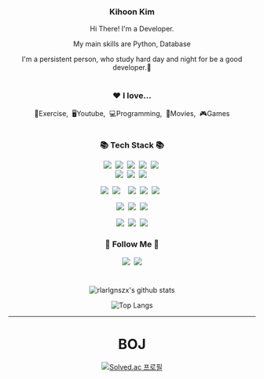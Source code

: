 <div align="center">
<h3> Kihoon Kim </h3>
<p>Hi There! I'm a Developer.</p>
<p> My main skills are Python, Database</p>
<p>I'm a persistent person, who study hard day and night for be a good developer.🥰</p>
  
#
<h3>❤️ I love...</h3>
<p>💪Exercise,&nbsp;&nbsp;🖥Youtube,&nbsp;&nbsp;💻Programming,&nbsp;&nbsp;🎥Movies,&nbsp;&nbsp;🎮Games</p>
  
#
<h3 align="center">📚 Tech Stack 📚</h3>
<p align="center">
  <img src="https://img.shields.io/badge/C++-00599C?style=flat-square&logo=C%2B%2B&logoColor=white"/></a>&nbsp 
  <img src="https://img.shields.io/badge/Java-007396?style=flat-square&logo=Java&logoColor=white"/></a>&nbsp
  <img src="https://img.shields.io/badge/Tech%20Blog-11B48A?style=flat-square&logo=Vimeo&logoColor=white"/></a>&nbsp
  <img src="https://img.shields.io/badge/Python-3766AB?style=flat-square&logo=Python&logoColor=white"/></a>&nbsp 
  <img src="https://img.shields.io/badge/Javascript-ffb13b?style=flat-square&logo=javascript&logoColor=white"/></a>&nbsp 
  <br>
  <img src="https://img.shields.io/badge/Mysql-E6B91E?style=flat-square&logo=MySql&logoColor=white"/></a>&nbsp 
  <img src="https://img.shields.io/badge/Django-092E20?style=flat-square&logo=Django&logoColor=white"/></a>&nbsp 
  <img src="https://img.shields.io/badge/Node.js-339933?style=flat-square&logo=Node.js&logoColor=white"/></a>&nbsp 
</p>


<p><img src="https://img.shields.io/badge/HTML5-E34F26?style=flat&logo=html5&logoColor=white"/>&nbsp;&nbsp;<img src="https://img.shields.io/badge/CSS3-1572B6?style=flat&logo=css3&logoColor=white"/>&nbsp;&nbsp;&nbsp;&nbsp;<img src="https://img.shields.io/badge/JavaScript-gray?style=flat&logo=JavaScript&logoColor=F7DF1E"/>&nbsp;&nbsp;<img src="https://img.shields.io/badge/React-white?style=flat&logo=React&logoColor=61DAFB"/>&nbsp;&nbsp;<img src="https://img.shields.io/badge/TypeScript-3178C6?style=flat&logo=TypeScript&logoColor=white"/>&nbsp;&nbsp;</p>

<p><img src="https://img.shields.io/badge/Node.js-c2c5c5?style=flat&logo=Node.js&logoColor=339933"/>&nbsp;&nbsp;<img src="https://img.shields.io/badge/MySQL-f1d8d9?style=flat&logo=MySQL&logoColor=4479A1"/>&nbsp;&nbsp;<img src="https://img.shields.io/badge/Bootstrap-yellow?style=flat&logo=Bootstrap&logoColor=7952B3"/></p>

<p><a href='https://crystalline-paper-4ea.notion.site/0b958a3b0efb48c9b4a56e88d22f614c?v=33d124b6885e4907ba3cd825c1a22e4f&pvs=4'><img src="https://img.shields.io/badge/Notion-b4f5bd?style=flat&logo=Notion&logoColor=black"/></a>&nbsp;&nbsp;<img src="https://img.shields.io/badge/GitHub-gray?style=flat&logo=GitHub&logoColor=black"/>&nbsp;&nbsp;<img src="https://img.shields.io/badge/Git-blue?style=flat&logo=Git&logoColor=F05032"/>
  <h3 align="center">🌈 Follow Me 🌈</h3>
<p align="center">
  <a href="https://www.instagram.com/kiruming/"><img src="https://img.shields.io/badge/Instagram-E4405F?style=flat-square&logo=Instagram&logoColor=white&link=https://www.instagram.com/kiruming/"/></a>&nbsp
  <a href="mailto:kimhyein7110@gmail.com"><img src="https://img.shields.io/badge/Gmail-d14836?style=flat-square&logo=Gmail&logoColor=white&link=rlarlgnszx20@gmail.com"/></a>
</p>

#
![rlarlgnszx's github stats](https://github-readme-stats.vercel.app/api?username=rlarlgnszx&show_icons=true&theme=tokyonight)

![Top Langs](https://github-readme-stats.vercel.app/api/top-langs/?username=rlarlgnszx&layout=compact&theme=tokyonight)
</div>
<hr></hr>
<div></div>

<div align="center">
<h1> BOJ </h1>

[![Solved.ac
프로필](http://mazassumnida.wtf/api/v2/generate_badge?boj=rlarlgnszx)](https://solved.ac/rlarlgnszx)
  
 </div>

